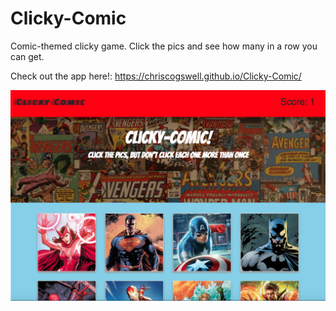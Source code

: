 # Clicky-Comic
Comic-themed clicky game. Click the pics and see how many in a row you can get.

Check out the app here!: https://chriscogswell.github.io/Clicky-Comic/


![App Screen](Clicky-comic.png)

